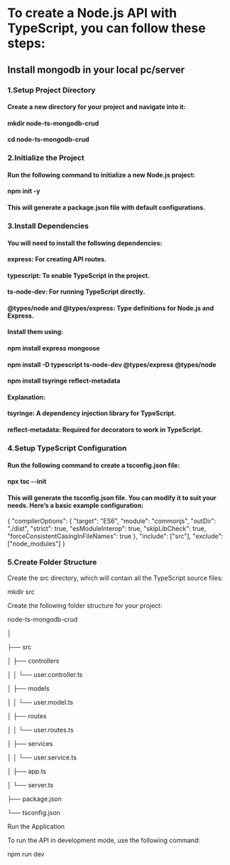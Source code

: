 # To create a Node.js API with TypeScript, you can follow these steps:

## Install mongodb  in your local pc/server

### 1.Setup Project Directory

  #### Create a new directory for your project and navigate into it:

  #### mkdir node-ts-mongodb-crud

  #### cd node-ts-mongodb-crud

### 2.Initialize the Project

  #### Run the following command to initialize a new Node.js project:

  #### npm init -y

  #### This will generate a package.json file with default configurations.

### 3.Install Dependencies

  #### You will need to install the following dependencies:

  #### express: For creating API routes.

  #### typescript: To enable TypeScript in the project.

  #### ts-node-dev: For running TypeScript directly.

  #### @types/node and @types/express: Type definitions for Node.js and Express.

  #### Install them using:

  #### npm install express mongoose

  #### npm install -D typescript ts-node-dev @types/express @types/node

  #### npm install tsyringe reflect-metadata

  #### Explanation:

  #### tsyringe: A dependency injection library for TypeScript.

  #### reflect-metadata: Required for decorators to work in TypeScript.

### 4.Setup TypeScript Configuration
   
  #### Run the following command to create a tsconfig.json file:

  #### npx tsc --init

  #### This will generate the tsconfig.json file. You can modify it to suit your needs. Here’s a basic example configuration:

  {
   "compilerOptions": {
    "target": "ES6",
    "module": "commonjs",
    "outDir": "./dist",
    "strict": true,
    "esModuleInterop": true,
    "skipLibCheck": true,
    "forceConsistentCasingInFileNames": true
   },
   "include": ["src"],
   "exclude": ["node_modules"]
  }
### 5.Create Folder Structure

  Create the src directory, which will contain all the TypeScript source files:

  mkdir src

  Create the following folder structure for your project:

  node-ts-mongodb-crud

  │

  ├── src

  │   ├── controllers

  │   │   └── user.controller.ts

  │   ├── models

  │   │   └── user.model.ts

  │   ├── routes

  │   │   └── user.routes.ts

  │   ├── services

  │   │   └── user.service.ts

  │   ├── app.ts

  │   └── server.ts

  ├── package.json

  └── tsconfig.json

  Run the Application

To run the API in development mode, use the following command:

npm run dev
